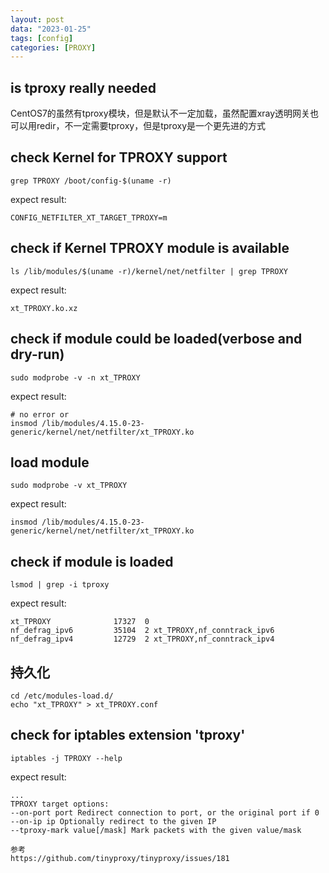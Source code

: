 ```yaml
---
layout: post
data: "2023-01-25"
tags: [config]
categories: [PROXY]
---
```



## is tproxy really needed
> 
CentOS7的虽然有tproxy模块，但是默认不一定加载，虽然配置xray透明网关也可以用redir，不一定需要tproxy，但是tproxy是一个更先进的方式

## check Kernel for TPROXY support

```
grep TPROXY /boot/config-$(uname -r)
```
expect result:
```
CONFIG_NETFILTER_XT_TARGET_TPROXY=m
```

## check if Kernel TPROXY module is available

```
ls /lib/modules/$(uname -r)/kernel/net/netfilter | grep TPROXY
```
expect result:
```
xt_TPROXY.ko.xz
```

## check if module could be loaded(verbose and dry-run)

```
sudo modprobe -v -n xt_TPROXY
```
expect result:
```
# no error or
insmod /lib/modules/4.15.0-23-generic/kernel/net/netfilter/xt_TPROXY.ko
```

## load module

```
sudo modprobe -v xt_TPROXY
```
expect result:
```
insmod /lib/modules/4.15.0-23-generic/kernel/net/netfilter/xt_TPROXY.ko
```

## check if module is loaded

```
lsmod | grep -i tproxy
```
expect result:
```
xt_TPROXY              17327  0
nf_defrag_ipv6         35104  2 xt_TPROXY,nf_conntrack_ipv6
nf_defrag_ipv4         12729  2 xt_TPROXY,nf_conntrack_ipv4
```

## 持久化

```
cd /etc/modules-load.d/
echo "xt_TPROXY" > xt_TPROXY.conf
```

## check for iptables extension 'tproxy' 

```
iptables -j TPROXY --help 
```
expect result:
```
... 
TPROXY target options: 
--on-port port Redirect connection to port, or the original port if 0 
--on-ip ip Optionally redirect to the given IP 
--tproxy-mark value[/mask] Mark packets with the given value/mask

参考
https://github.com/tinyproxy/tinyproxy/issues/181